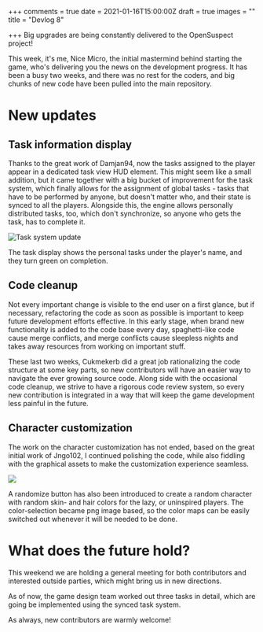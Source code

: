 +++
comments = true
date = 2021-01-16T15:00:00Z
draft = true
images = ""
title = "Devlog 8"

+++
Big upgrades are being constantly delivered to the OpenSuspect project!

This week, it's me, Nice Micro, the initial mastermind behind starting the game, who's delivering you the news on the development progress. It has been a busy two weeks, and there was no rest for the coders, and big chunks of new code have been pulled into the main repository.

# New updates

## Task information display

Thanks to the great work of Damjan94, now the tasks assigned to the player appear in a dedicated task view HUD element. This might seem like a small addition, but it came together with a big bucket of improvement for the task system, which finally allows for the assignment of global tasks - tasks that have to be performed by anyone, but doesn't matter who, and their state is synced to all the players. Alongside this, the engine allows personally distributed tasks, too, which don't synchronize, so anyone who gets the task, has to complete it.

![Task system update](/uploads/screenshot-from-2021-01-16-14-08-14.png "Task system update")

The task display shows the personal tasks under the player's name, and they turn green on completion.

## Code cleanup

Not every important change is visible to the end user on a first glance, but if necessary, refactoring the code as soon as possible is important to keep future development efforts effective. In this early stage, when brand new functionality is added to the code base every day, spaghetti-like code cause merge conflicts, and merge conflicts cause sleepless nights and takes away resources from working on important stuff.

These last two weeks, Cukmekerb did a great job rationalizing the code structure at some key parts, so new contributors will have an easier way to navigate the ever growing source code. Along side with the occasional code cleanup, we strive to have a rigorous code review system, so every new contribution is integrated in a way that will keep the game development less painful in the future.

## Character customization

The work on the  character customization has not ended, based on the great initial work of Jngo102, I continued polishing the code, while also fiddling with the graphical assets to make the customization experience seamless.

![](/uploads/randomchar.gif)

A randomize button has also been introduced to create a random character with random skin- and hair colors for the lazy, or uninspired players. The color-selection became png image based, so the color maps can be easily switched out whenever it will be needed to be done.

# What does the future hold?

This weekend we are holding a general meeting for both contributors and interested outside parties, which might bring us in new directions.

As of now, the game design team worked out three tasks in detail, which are going be implemented using the synced task system.

As always, new contributors are warmly welcome!